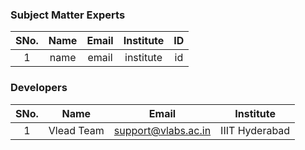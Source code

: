 ### Subject Matter Experts

| SNo. | Name | Email | Institute | ID  |
| :--: | :--: | :---: | :-------: | :-: |
|  1   | name | email | institute | id  |

### Developers

| SNo. |    Name    |        Email        |   Institute    |
| :--: | :--------: | :-----------------: | :------------: |
|  1   | Vlead Team | support@vlabs.ac.in | IIIT Hyderabad |
